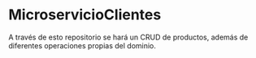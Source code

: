 # MicroservicioClientes
A través de esto repositorio se hará un CRUD de productos, además de diferentes operaciones propias del dominio. 

